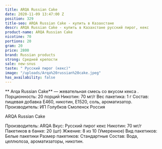 ```yaml
---
title: ARQA Russian Cake
date: 2020-11-09 13:47:00 Z
position: 329
title-seo: ARQA Russian Cake - купить в Казахстане
descr: ARQA Russian Cake - купить в Казахстане русский пирог, кекс
product-name: ARQA Russian Cake
nicotine: 70
portions: 20
gram: 20
price: 2800
brand: Russian products
strong: Средней крепости
sale: new-snus
taste: " Русский пирог (кекс)"
image: "/uploads/Arqa%20russian%20cake.jpeg"
has_availability: false
---
```


** Arqa Russian Cake** — жевательная смесь со вкусом кекса . Порционность: 20 порций Никотин: 70 мг/г Вес пакетика: 1 г Состав: пищевая добавка E460, никотин, E1520, соль, ароматизатор. Производитель: ИП Голубков Смоленск Россия

ARQA Russian Cake

Производитель: ARQA Вкус: Русский пирог кекс Никотин: 70 мг/г Пакетиков в банке: 20 (шт) Жжение: 8 из 10 (Умеренное) Вид пакетиков: Белые пакетики Размер пакетиков: Стандартные Состав: Вода, целлюлоза, ароматизаторы, никотин.